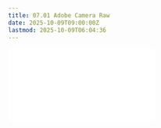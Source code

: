 ```yaml
---
title: 07.01 Adobe Camera Raw
date: 2025-10-09T09:00:00Z
lastmod: 2025-10-09T06:04:36
---
```


![Link to included file content](../../../../photography/how-to-edit-photos-in-adobe-camera-raw.md)
